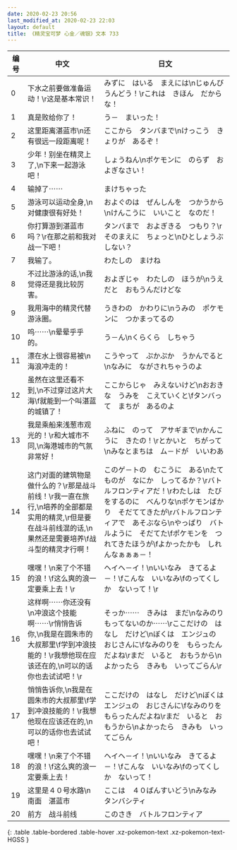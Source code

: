 ```yaml
---
date: 2020-02-23 20:56
last_modified_at: 2020-02-23 22:03
layout: default
title: 《精灵宝可梦 心金／魂银》文本 733
---
```

| 编号 | 中文 | 日文 |
| ---- | ---- | ---- |
| 0 | 下水之前要做准备运动！\r这是基本常识！ | みずに　はいる　まえには\nじゅんび　うんどう！\rこれは　きほん　だからな！ |
| 1 | 真是败给你了！ | う－　まいった！ |
| 2 | 这里距离湛蓝市\n还有很远一段距离呢！ | ここから　タンバまで\nけっこう　きょりが　あるぞ！ |
| 3 | 少年！别坐在精灵上了,\n下来一起游泳吧！ | しょうねん\nポケモンに　のらず　およぎなさい！ |
| 4 | 输掉了⋯⋯ | まけちゃった |
| 5 | 游泳可以运动全身,\n对健康很有好处！ | およぐのは　ぜんしんを　つかうから\nけんこうに　いいこと　なのだ！ |
| 6 | 你打算游到湛蓝市吗？\r在那之前和我对战一下吧！ | タンバまで　およぎきる　つもり？\rそのまえに　ちょっと\nひとしょうぶ　しない？ |
| 7 | 我输了。 | わたしの　まけね |
| 8 | 不过比游泳的话,\n我觉得还是我比较厉害。 | およぎじゃ　わたしの　ほうが\nうえ　だと　おもうんだけどな |
| 9 | 我用海中的精灵代替游泳圈。 | うきわの　かわりに\nうみの　ポケモンに　つかまってるの |
| 10 | 呜⋯⋯\n晕晕乎乎的。 | う－ん\nくらくら　しちゃう |
| 11 | 漂在水上很容易被\n海浪冲走的！ | こうやって　ぷかぷか　うかんでると\nなみに　ながされちゃうのよ |
| 12 | 虽然在这里还看不到,\n不过穿过这片大海\f就能到一个叫湛蓝的城镇了！ | ここからじゃ　みえないけど\nおおきな　うみを　こえていくと\fタンバって　まちが　あるのよ |
| 13 | 我是乘船来浅葱市观光的！\r和大城市不同,\n海港城市的气氛非常好！ | ふねに　のって　アサギまで\nかんこうに　きたの！\rとかいと　ちがって\nみなとまちは　ム－ドが　いいわあ |
| 14 | 这门对面的建筑物是做什么的？\r那是战斗前线！\r我一直在旅行,\n培养的全部都是实用的精灵,\r但是要在战斗前线混的话,\n果然还是需要培养\f战斗型的精灵才行啊！ | このゲ－トの　むこうに　ある\nたてものが　なにか　しってるか？\rバトルフロンティアだ！\rわたしは　たびをするのに　べんりな\nポケモンばかり　そだててきたが\rバトルフロンティアで　あそぶなら\nやっぱり　バトルように　そだてた\fポケモンを　つれてきたほうが\fよかったかも　しれんなぁぁぁ－！ |
| 15 | 嘿嘿！\n来了个不错的浪！\f这么爽的浪一定要乘上去！\r | ヘイヘ－イ！\nいいなみ　きてるよ－！\fこんな　いいなみ\fのってくしか　ないって！\r |
| 16 | 这样啊⋯⋯你还没有\n冲浪这个技能啊⋯⋯\r悄悄告诉你,\n我是在圆朱市的大叔那里\f学到冲浪技能的！\r我想他现在应该还在的,\n可以的话你也去试试吧！\r | そっか⋯⋯　きみは　まだ\nなみのり　もってないのか⋯⋯\rここだけの　はなし　だけど\nぼくは　エンジュの　おじさんに\fなみのりを　もらったんだよね\rまだ　いると　おもうから\nよかったら　きみも　いってごらん\r |
| 17 | 悄悄告诉你,\n我是在圆朱市的大叔那里\f学到冲浪技能的！\r我想他现在应该还在的,\n可以的话你也去试试吧！ | ここだけの　はなし　だけど\nぼくは　エンジュの　おじさんに\fなみのりを　もらったんだよね\rまだ　いると　おもうから\nよかったら　きみも　いってごらん |
| 18 | 嘿嘿！\n来了个不错的浪！\f这么爽的浪一定要乘上去！ | ヘイヘ－イ！\nいいなみ　きてるよ－！\fこんな　いいなみ\fのってくしか　ないって！ |
| 19 | 这里是４０号水路\n南面　湛蓝市 | ここは　４０ばんすいどう\nみなみ　タンバシティ |
| 20 | 前方　战斗前线 | このさき　バトルフロンティア |
{: .table .table-bordered .table-hover .xz-pokemon-text .xz-pokemon-text-HGSS }